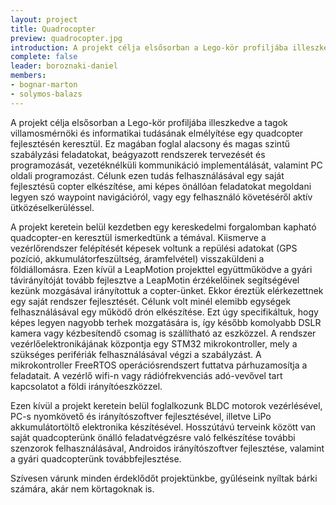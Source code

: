 ```yaml
---
layout: project
title: Quadrocopter
preview: quadrocopter.jpg
introduction: A projekt célja elsősorban a Lego-kör profiljába illeszkedve a tagok villamosmérnöki és informatikai tudásának elmélyítése egy quadcopter fejlesztésén keresztül.
complete: false
leader: boroznaki-daniel
members:
- bognar-marton
- solymos-balazs
---
```


A projekt célja elsősorban a Lego-kör profiljába illeszkedve a tagok villamosmérnöki és informatikai tudásának elmélyítése egy quadcopter fejlesztésén keresztül. Ez magában foglal alacsony és magas szintű szabályzási feladatokat, beágyazott rendszerek tervezését és programozását, vezetéknélküli kommunikáció implementálását, valamint PC oldali programozást. Célunk ezen tudás felhasználásával egy saját fejlesztésű copter elkészítése, ami képes önállóan feladatokat megoldani legyen szó waypoint navigációról, vagy egy felhasználó követéséről aktív ütközéselkerüléssel.

A projekt keretein belül kezdetben egy kereskedelmi forgalomban kapható quadcopter-en keresztül ismerkedtünk a témával. Kiismerve a vezérlőrendszer felépítését képesek voltunk a repülési adatokat (GPS pozíció, akkumulátorfeszültség, áramfelvétel) visszaküldeni a földiállomásra. Ezen kívül a LeapMotion projekttel együttműködve a gyári távirányítóját tovább fejlesztve a LeapMotin érzékelőinek segítségével kezünk mozgásával irányítottuk a copter-ünket. Ekkor éreztük elérkezettnek egy saját rendszer fejlesztését. Célunk volt minél elemibb egységek felhasználásával egy működő drón elkészítése. Ezt úgy specifikáltuk, hogy képes legyen nagyobb terhek mozgatására is, így később komolyabb DSLR kamera vagy kézbesítendő csomag is szállítható az eszközzel. A rendszer vezérlőelektronikájának központja egy STM32 mikrokontroller, mely a szükséges perifériák felhasználásával végzi a szabályzást. A mikrokontroller FreeRTOS operációsrendszert futtatva párhuzamosítja a feladatait. A vezérlő wifi-n vagy rádiófrekvenciás adó-vevővel tart kapcsolatot a földi irányítóeszközzel.

Ezen kívül a projekt keretein belül foglalkozunk BLDC motorok vezérlésével, PC-s nyomkövető és irányítószoftver fejlesztésével, illetve LiPo akkumulátortöltő elektronika készítésével. Hosszútávú terveink között van saját quadcopterünk önálló feladatvégzésre való felkészítése további szenzorok felhasználásával, Androidos irányítószoftver fejlesztése, valamint a gyári quadcopterünk továbbfejlesztése.

Szívesen várunk minden érdeklődőt projektünkbe, gyűléseink nyíltak bárki számára, akár nem körtagoknak is.
